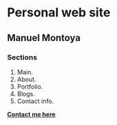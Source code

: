 # Personal web site
## Manuel Montoya

### Sections
1. Main.
1. About.
1. Portfolio.
1. Blogs.
1. Contact info.

[__Contact me here__](mailto:manuelm1209@hotmail.com)

